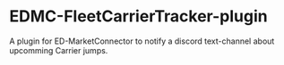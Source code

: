 # EDMC-FleetCarrierTracker-plugin
A plugin for ED-MarketConnector to notify a discord text-channel about upcomming Carrier jumps.

